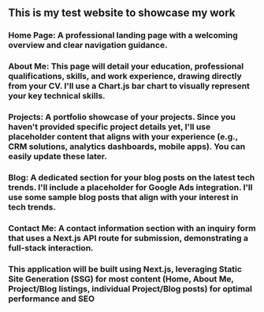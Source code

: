 ## This is my test website to showcase my work
### Home Page: A professional landing page with a welcoming overview and clear navigation guidance.
### About Me: This page will detail your education, professional qualifications, skills, and work experience, drawing directly from your CV. I'll use a Chart.js bar chart to visually represent your key technical skills.
### Projects: A portfolio showcase of your projects. Since you haven't provided specific project details yet, I'll use placeholder content that aligns with your experience (e.g., CRM solutions, analytics dashboards, mobile apps). You can easily update these later.
### Blog: A dedicated section for your blog posts on the latest tech trends. I'll include a placeholder for Google Ads integration. I'll use some sample blog posts that align with your interest in tech trends.
### Contact Me: A contact information section with an inquiry form that uses a Next.js API route for submission, demonstrating a full-stack interaction.
### This application will be built using Next.js, leveraging Static Site Generation (SSG) for most content (Home, About Me, Project/Blog listings, individual Project/Blog posts) for optimal performance and SEO
